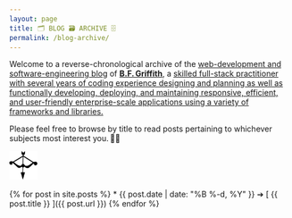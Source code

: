 ```yaml
---
layout: page
title: 🗂 BLOG 🗃 ARCHIVE 🗄
permalink: /blog-archive/
---
```


Welcome to a reverse-chronological archive of the [web-development and software-engineering blog]({{base}}/coding-blog/) of [**B.F. Griffith**]({{base}}/about), a [skilled full-stack practitioner with several years of coding experience designing and planning as well as functionally developing, deploying, and maintaining responsive, efficient, and user-friendly enterprise-scale applications using a variety of frameworks and libraries.]({{base}}/resume/)
<p>Please feel free to browse by title to read posts pertaining to whichever subjects most interest you. 🖖🏼
</p><!--Vulcan-salute-->
<p>
  <img 
    id="bow-arrow_Artemesian" 
    src="/IMAGES/bow-arrow_Artemesian.png" 
    alt="decorative Artemesian bow and arrow" 
    style="margin:0 auto;" 
    height="auto" width="50">
</p>
<!-- coding BLOG posts꞉ reverse-chronological archival list -->
{% for post in site.posts %}
  * {{ post.date | date: "%B %-d, %Y" }} &#10132; [ {{ post.title }} ]({{ post.url }})
{% endfor %}